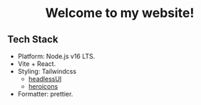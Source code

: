 <h1 align="center">
  Welcome to my website!
</h1>

## Tech Stack

- Platform: Node.js v16 LTS.
- Vite + React.
- Styling: Tailwindcss
  - [headlessUI](https://headlessui.dev/)
  - [heroicons](https://heroicons.com/)
- Formatter: prettier.
